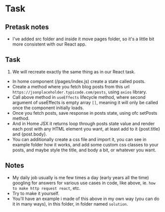 # Task

## Pretask notes

- I've added src folder and inside it move pages folder, so it's a little bit more consistent with our React app.

## Task

1. We will recreate exactly the same thing as in our React task.
- In home component (/pages/index.js) create a state called posts.
- Create a method where you fetch blog posts from this url `https://jsonplaceholder.typicode.com/posts`, using `axios` library.
- Call above method in `useEffects` lifecycle method, where second argument of useEffects is empty array `[]`, meaning it will only be called once the component initially loads.
- Once you fetch posts, save response in posts state, using ofc setPosts method.
- And in Home JSX it returns loop through posts state value and render each post with any HTML element you want, at least add to it {post.title} and {post.body}.
- You can additionally create a css file and import it, you can see in example folder how it works, and add some custom css classes to your posts, and maybe style the title, and body a bit, or whatever you want.

## Notes

- My daily job usually is me few times a day (early years all the time) googling for answers for various use cases in code, like above, ie. `how to make http request react`, etc.
- Try to make it yourself.
- You'll have an example i made of this above in my own way (you can do it in many ways), in this folder, in folder named `solution`.
